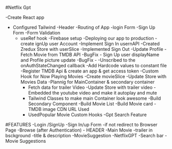 #Netflix Gpt

-Create React app

- Configured Tailwind
  -Header
  -Routing of App
  -login Form
  -Sign Up Form
  -Form Validation
  - useRef hook
    -Firebase setup
    -Deploying our app to production
    -create ignUp user Account
    -Implement Sign In usernAPI
    -Created Zredux Store with userSlice
    -Implemented Sign Out
    -Update Profile
    -Fetch Movie from TMDB API
    -BugFix - Sign Up user displayName and Profile picture update
    -BugFix -
    -Unscribed to the onAuthStateChanged callback
    -Add Hardcode values to constant file
    -Register TMDB Api & create an app & get access token
    -Custom Hook for Now Playing Movies
    -Create movieSlice
    -Update Store with Movies Data
    -Plannig for MainContainer & secondary container
    - Fetch data for trailer Video
      -Update Store with trailer video
      -Embedded the youtube video and make it autoplay and mute
    - Tailwind Classes to make main Container look awesome
      -Build Secondary Component
      -Build Movie List
      -Build Movie card
      -TMDB image CDN URL Used
    - UsedPopular Movie Custom Hooks
      -Gpt Search Feature

#FEATURES
-Login /SignUp
-Sign In/up Form
-if not redirect to Browser Page
-Browse (after Authentication) - HEADER
-Main Movie
-trailer in bsckground
-title & description
-MovieSuggestion
-NetflixGPT
-Search bar
-Movie Suggestions
